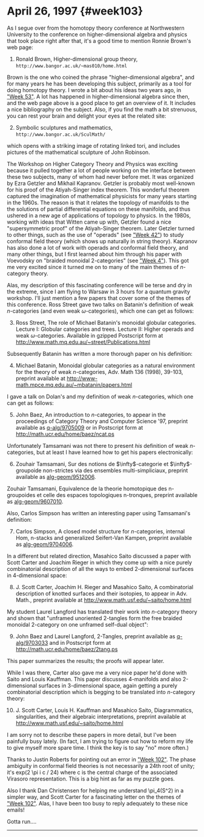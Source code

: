 # April 26, 1997 {#week103}

As I segue over from the homotopy theory conference at Northwestern
University to the conference on higher-dimensional algebra and physics
that took place right after that, it's a good time to mention Ronnie
Brown's web page:

1) Ronald Brown, Higher-dimensional group theory, `http://www.bangor.ac.uk/~mas010/home.html`

Brown is the one who coined the phrase "higher-dimensional algebra",
and for many years he has been developing this subject, primarily as a
tool for doing homotopy theory. I wrote a bit about his ideas two years
ago, in ["Week 53"](#week53). A lot has happened in
higher-dimensional algebra since then, and the web page above is a good
place to get an overview of it. It includes a nice bibliography on the
subject. Also, if you find the math a bit strenuous, you can rest your
brain and delight your eyes at the related site:

2) Symbolic sculptures and mathematics, `http://www.bangor.ac.uk/SculMath/`

which opens with a striking image of rotating linked tori, and includes
pictures of the mathematical sculpture of John Robinson.

The Workshop on Higher Category Theory and Physics was exciting because
it pulled together a lot of people working on the interface between
these two subjects, many of whom had never before met. It was organized
by Ezra Getzler and Mikhail Kapranov. Getzler is probably most
well-known for his proof of the Atiyah-Singer index theorem. This
wonderful theorem captured the imagination of mathematical physicists
for many years starting in the 1960s. The reason is that it relates the
topology of manifolds to the the solutions of partial differential
equations on these manifolds, and thus ushered in a new age of
applications of topology to physics. In the 1980s, working with ideas
that Witten came up with, Getzler found a nice "supersymmetric proof"
of the Atiyah-Singer theorem. Later Getzler turned to other things, such
as the use of "operads" (see ["Week 42"](#week42)) to study
conformal field theory (which shows up naturally in string theory).
Kapranov has also done a lot of work with operads and conformal field
theory, and many other things, but I first learned about him through his
paper with Voevodsky on "braided monoidal 2-categories" (see
["Week 4"](#week4)). This got me very excited since it turned me on
to many of the main themes of $n$-category theory.

Alas, my description of this fascinating conference will be terse and
dry in the extreme, since I am flying to Warsaw in 3 hours for a quantum
gravity workshop. I'll just mention a few papers that cover some of the
themes of this conference. Ross Street gave two talks on Batanin's
definition of weak $n$-categories (and even weak $\omega$-categories), which one
can get as follows:

3) Ross Street, The role of Michael Batanin's monoidal globular
categories. Lecture I: Globular categories and trees. Lecture II: Higher
operads and weak $\omega$-categories. Available in gzipped Postscript form at
<http://www.math.mq.edu.au/~street/Publications.html>

Subsequently Batanin has written a more thorough paper on his
definition:

4) Michael Batanin, Monoidal globular categories as a natural
environment for the theory of weak $n$-categories, Adv. Math 136 (1998),
39-103, preprint available at
<http://www-math.mpce.mq.edu.au/~mbatanin/papers.html>

I gave a talk on Dolan's and my definition of weak $n$-categories, which
one can get as follows:

5) John Baez, An introduction to $n$-categories, to appear in the
proceedings of Category Theory and Computer Science '97, preprint
available as [q-alg/9705009](http://xxx.lanl.gov/abs/q-alg/9705009) or
in Postscript form at <http://math.ucr.edu/home/baez/ncat.ps>

Unfortunately Tamsamani was not there to present *his* definition of
weak $n$-categories, but at least I have learned how to get his papers
electronically:

6) Zouhair Tamsamani, Sur des notions de \$\\infty\$-categorie et
\$\\infty\$-groupoide non-strictes via des ensembles multi-simpliciaux,
preprint available as
[alg-geom/9512006](http://xxx.lanl.gov/abs/alg-geom/9512006).

Zouhair Tamsamani, Equivalence de la theorie homotopique des
n-groupoides et celle des espaces topologiques n-tronques, preprint
available as
[alg-geom/9607010](http://xxx.lanl.gov/abs/alg-geom/9607010).

Also, Carlos Simpson has written an interesting paper using Tamsamani's
definition:

7) Carlos Simpson, A closed model structure for $n$-categories, internal
Hom, n-stacks and generalized Seifert-Van Kampen, preprint available as
[alg-geom/9704006](http://xxx.lanl.gov/abs/alg-geom/9704006).

In a different but related direction, Masahico Saito discussed a paper
with Scott Carter and Joachim Rieger in which they come up with a nice
purely combinatorial description of all the ways to embed 2-dimensional
surfaces in 4-dimensional space:

8) J. Scott Carter, Joachim H. Rieger and Masahico Saito, A
combinatorial description of knotted surfaces and their isotopies, to
appear in Adv. Math., preprint available at
<http://www.math.usf.edu/~saito/home.html>

My student Laurel Langford has translated their work into $n$-category
theory and shown that "unframed unoriented 2-tangles form the free
braided monoidal 2-category on one unframed self-dual object":

9) John Baez and Laurel Langford, 2-Tangles, preprint available as
[q-alg/9703033](http://xxx.lanl.gov/abs/q-alg/9703033) and in Postscript
form at http://math.ucr.edu/home/baez/2tang.ps

This paper summarizes the results; the proofs will appear later.

While I was there, Carter also gave me a very nice paper he'd done with
Saito and Louis Kauffman. This paper discusses 4-manifolds and also
2-dimensional surfaces in 3-dimensional space, again getting a purely
combinatorial description which is begging to be translated into
$n$-category theory:

10) J. Scott Carter, Louis H. Kauffman and Masahico Saito,
Diagrammatics, singularities, and their algebraic interpretations,
preprint available at <http://www.math.usf.edu/~saito/home.html>

I am sorry not to describe these papers in more detail, but I've been
painfully busy lately. (In fact, I am trying to figure out how to reform
my life to give myself more spare time. I think the key is to say "no"
more often.)

Thanks to Justin Roberts for pointing out an error in
["Week 102"](#week102). The phase ambiguity in conformal field
theories is not necessarily a 24th root of unity; it's exp(2 \pi i c /
24) where c is the central charge of the associated Virasoro
representation. This is a big hint as far as my puzzle goes.

Also I thank Dan Christensen for helping me understand \pi_4(S\^2) in a
simpler way, and Scott Carter for a fascinating letter on the themes of
["Week 102"](#week102). Alas, I have been too busy to reply
adequately to these nice emails!

Gotta run....

------------------------------------------------------------------------
